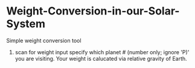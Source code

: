 # Weight-Conversion-in-our-Solar-System
Simple weight conversion tool

1. scan for weight input
specify which planet # (number only; ignore 'P)' you are visiting.
Your weight is calucated via relative gravity of Earth.
